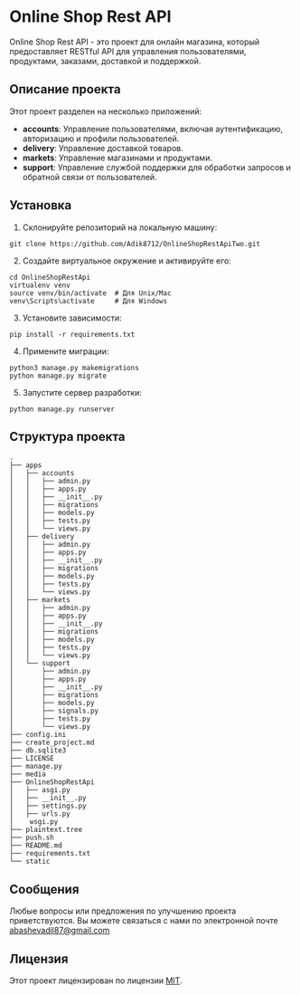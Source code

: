 # Online Shop Rest API

Online Shop Rest API - это проект для онлайн магазина, который предоставляет RESTful API для управления пользователями, продуктами, заказами, доставкой и поддержкой.

## Описание проекта

Этот проект разделен на несколько приложений:

- **accounts**: Управление пользователями, включая аутентификацию, авторизацию и профили пользователей.
- **delivery**: Управление доставкой товаров.
- **markets**: Управление магазинами и продуктами.
- **support**: Управление службой поддержки для обработки запросов и обратной связи от пользователей.

## Установка

1. Склонируйте репозиторий на локальную машину:

```
git clone https://github.com/Adik8712/OnlineShopRestApiTwo.git
```

2. Создайте виртуальное окружение и активируйте его:

```
cd OnlineShopRestApi
virtualenv venv
source venv/bin/activate  # Для Unix/Mac
venv\Scripts\activate     # Для Windows
```

3. Установите зависимости:

```
pip install -r requirements.txt
```

4. Примените миграции:

```
python3 manage.py makemigrations
python manage.py migrate
```

5. Запустите сервер разработки:

```
python manage.py runserver
```

## Структура проекта

```
.
├── apps
│   ├── accounts
│   │   ├── admin.py
│   │   ├── apps.py
│   │   ├── __init__.py
│   │   ├── migrations
│   │   ├── models.py
│   │   ├── tests.py
│   │   └── views.py
│   ├── delivery
│   │   ├── admin.py
│   │   ├── apps.py
│   │   ├── __init__.py
│   │   ├── migrations
│   │   ├── models.py
│   │   ├── tests.py
│   │   └── views.py
│   ├── markets
│   │   ├── admin.py
│   │   ├── apps.py
│   │   ├── __init__.py
│   │   ├── migrations
│   │   ├── models.py
│   │   ├── tests.py
│   │   └── views.py
│   └── support
│       ├── admin.py
│       ├── apps.py
│       ├── __init__.py
│       ├── migrations
│       ├── models.py
│       ├── signals.py
│       ├── tests.py
│       └── views.py
├── config.ini
├── create_project.md
├── db.sqlite3
├── LICENSE
├── manage.py
├── media
├── OnlineShopRestApi
│   ├── asgi.py
│   ├── __init__.py
│   ├── settings.py
│   ├── urls.py
│    wsgi.py
├── plaintext.tree
├── push.sh
├── README.md
├── requirements.txt
└── static
```

## Сообщения

Любые вопросы или предложения по улучшению проекта приветствуются. Вы можете связаться с нами по электронной почте abashevadil87@gmail.com

## Лицензия

Этот проект лицензирован по лицензии [MIT](LICENSE).